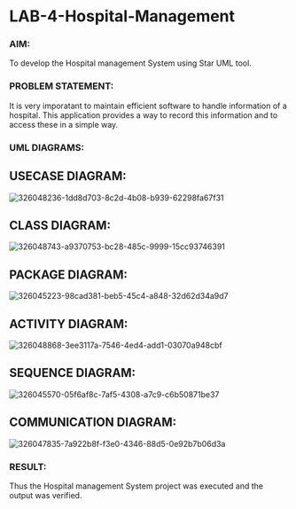 # LAB-4-Hospital-Management
### AIM:
To develop the Hospital management System using Star UML tool.
### PROBLEM STATEMENT:
It is very imporatant to maintain efficient software to handle information of a hospital.
This application provides a way to record this information and to access these in a simple way.

### UML DIAGRAMS:
## USECASE DIAGRAM:
![326048236-1dd8d703-8c2d-4b08-b939-62298fa67f31](https://github.com/Gopikakarthik/LAB-4-Hospital-Management/assets/121235427/b3f20530-3083-4254-97c0-ecb0cf48bc0d)

## CLASS DIAGRAM:
![326048743-a9370753-bc28-485c-9999-15cc93746391](https://github.com/Gopikakarthik/LAB-4-Hospital-Management/assets/121235427/2dc7706e-78f1-4a06-af1f-9261c5f1da77)

## PACKAGE DIAGRAM:
![326045223-98cad381-beb5-45c4-a848-32d62d34a9d7](https://github.com/Gopikakarthik/LAB-4-Hospital-Management/assets/121235427/84568f9e-c0d2-422a-a24c-76c0b5f91732)

## ACTIVITY DIAGRAM:
![326048868-3ee3117a-7546-4ed4-add1-03070a948cbf](https://github.com/Gopikakarthik/LAB-4-Hospital-Management/assets/121235427/449f5ed2-0328-4881-b147-54732d2af1d4)

## SEQUENCE DIAGRAM:
![326045570-05f6af8c-7af5-4308-a7c9-c6b50871be37](https://github.com/Gopikakarthik/LAB-4-Hospital-Management/assets/121235427/5df55c2d-1aec-439e-a8e9-f2bd14352e8c)

## COMMUNICATION DIAGRAM:
![326047835-7a922b8f-f3e0-4346-88d5-0e92b7b06d3a](https://github.com/Gopikakarthik/LAB-4-Hospital-Management/assets/121235427/9fc6056e-3bb3-42e4-abd8-79f1690b2490)


### RESULT:
Thus the Hospital management System project was executed and the output was verified.
